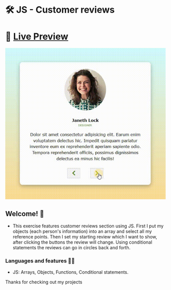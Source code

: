 # 🛠 JS - Customer reviews

# 🔗 [Live Preview](https://adorable-tulumba-db87cf.netlify.app/)
![Design preview](./preview.gif)

## Welcome! 👋

- This exercise features customer reviews section using JS. First I put my objects (each person's information) into an array and select all my reference points. Then I set my starting review which I want to show, after clicking the buttons the review will change. Using conditional statements the reviews can go in circles back and forth.

### Languages and features 👨‍💻 

- JS: Arrays, Objects, Functions, Conditional statements.

Thanks for checking out my projects